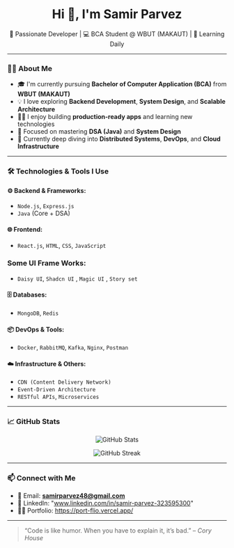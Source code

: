 <h1 align="center">Hi 👋, I'm Samir Parvez</h1>

<p align="center">
🚀 Passionate Developer | 💻 BCA Student @ WBUT (MAKAUT) | 🌱 Learning Daily  
</p>

---

### 👨‍🎓 About Me

- 🎓 I'm currently pursuing **Bachelor of Computer Application (BCA)** from **WBUT (MAKAUT)**
- 💡 I love exploring **Backend Development**, **System Design**, and **Scalable Architecture**
- 👨‍💻 I enjoy building **production-ready apps** and learning new technologies
- 🧠 Focused on mastering **DSA (Java)** and **System Design**
- 🌱 Currently deep diving into **Distributed Systems**, **DevOps**, and **Cloud Infrastructure**

---

### 🛠️ Technologies & Tools I Use

#### ⚙️ Backend & Frameworks:
- `Node.js`, `Express.js`
- `Java` (Core + DSA)

#### 🌐 Frontend:
- `React.js`, `HTML`, `CSS`, `JavaScript`

### Some UI Frame Works: 
- `Daisy UI`, `Shadcn UI` , `Magic UI` , `Story set`

#### 🗄️ Databases:
- `MongoDB`, `Redis`

#### 📦 DevOps & Tools:
- `Docker`, `RabbitMQ`, `Kafka`, `Nginx`, `Postman`

#### ☁️ Infrastructure & Others:
- `CDN (Content Delivery Network)`
- `Event-Driven Architecture`
- `RESTful APIs`, `Microservices`

---

### 📈 GitHub Stats

<p align="center">
  <img src="https://github-readme-stats.vercel.app/api?username=SamirCoder16&show_icons=true&theme=radical" alt="GitHub Stats" />
</p>

<p align="center">
  <img src="https://github-readme-streak-stats.herokuapp.com?user=SamirCoder16&theme=radical&date_format=M%20j%5B%2C%20Y%5D" alt="GitHub Streak" />
</p>

---

### 📫 Connect with Me

- 📧 Email: **samirparvez48@gmail.com**
- 💼 LinkedIn: "www.linkedin.com/in/samir-parvez-323595300"
- 🧑‍💻 Portfolio: https://port-flio.vercel.app/

---

> “Code is like humor. When you have to explain it, it’s bad.” – _Cory House_

<!---
SamirCoder16/SamirCoder16 is a ✨ special ✨ repository because its `README.md` (this file) appears on your GitHub profile.
--->

